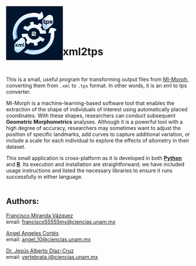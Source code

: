 
<!-- README.md is generated from README.Rmd. Please edit that file -->

<br> <img src="images\xml2tps-logo.png" align="left" width="155">
<br><br><br><br>

# **xml2tps**

<br>

This is a small, useful program for transforming output files from
[Ml-Morph](https://github.com/agporto/ml-morph), converting them from
`.xml` to `.tps` format. In other words, it is an xml to tps converter.

Ml-Morph is a machine-learning-based software tool that enables the
extraction of the shape of individuals of interest using automatically
placed coordinates. With these shapes, researchers can conduct
subsequent **Geometric Morphometrics** analyses. Although it is a
powerful tool with a high degree of accuracy, researchers may sometimes
want to adjust the position of specific landmarks, add curves to capture
additional variation, or include a scale for each individual to explore
the effects of allometry in their dataset.

This small application is cross-platform as it is developed in both
[**Python**](/Python) and [**R**](/R). Its execution and installation
are straightforward; we have included usage instructions and listed the
necessary libraries to ensure it runs successfully in either language.
<br><br>

## **Authors**:

[Francisco Miranda Vázquez](https://github.com/MVFran)  
email:
<a href="mailto:francisco55555mv@ciencias.unam.mx" class="email">francisco55555mv@ciencias.unam.mx</a>

[Angel Angeles Cortés](https://github.com/4ngel19)  
email:
<a href="mailto:angel_10@ciencias.unam.mx" class="email">angel_10@ciencias.unam.mx</a>

[Dr. Jesús Alberto Díaz-Cruz](https://github.com/ChuchoDC)  
email:
<a href="mailto:vertebrata.j@ciencias.unam.mx" class="email">vertebrata.j@ciencias.unam.mx</a>
